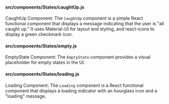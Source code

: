 #### src/components/States/caughtUp.js
CaughtUp Component: The `CaughtUp` component is a simple React functional component that displays a message indicating that the user is "all caught up." It uses Material-UI for layout and styling, and react-icons to display a green checkmark icon.

#### src/components/States/empty.js
EmptyState Component: The `EmptyState` component provides a visual placeholder for empty states in the UI.

#### src/components/States/loading.js
Loading Component: The `Loading` component is a React functional component that displays a loading indicator with an hourglass icon and a "loading" message.
